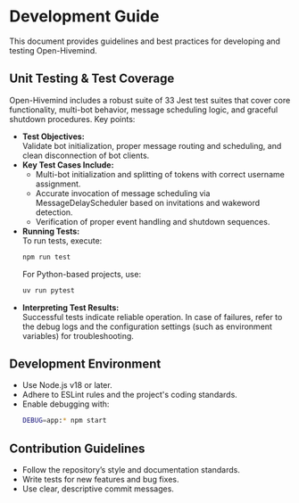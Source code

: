 # Development Guide

This document provides guidelines and best practices for developing and testing Open-Hivemind.

## Unit Testing & Test Coverage

Open-Hivemind includes a robust suite of 33 Jest test suites that cover core functionality, multi-bot behavior, message scheduling logic, and graceful shutdown procedures. Key points:

- **Test Objectives:**  
  Validate bot initialization, proper message routing and scheduling, and clean disconnection of bot clients.  
- **Key Test Cases Include:**  
  - Multi-bot initialization and splitting of tokens with correct username assignment.  
  - Accurate invocation of message scheduling via MessageDelayScheduler based on invitations and wakeword detection.  
  - Verification of proper event handling and shutdown sequences.
- **Running Tests:**  
  To run tests, execute:
  ```bash
  npm run test
  ```
  For Python-based projects, use:
  ```bash
  uv run pytest
  ```
- **Interpreting Test Results:**  
  Successful tests indicate reliable operation. In case of failures, refer to the debug logs and the configuration settings (such as environment variables) for troubleshooting.

## Development Environment

- Use Node.js v18 or later.
- Adhere to ESLint rules and the project's coding standards.
- Enable debugging with:
  ```bash
  DEBUG=app:* npm start
  ```

## Contribution Guidelines

- Follow the repository’s style and documentation standards.
- Write tests for new features and bug fixes.
- Use clear, descriptive commit messages.